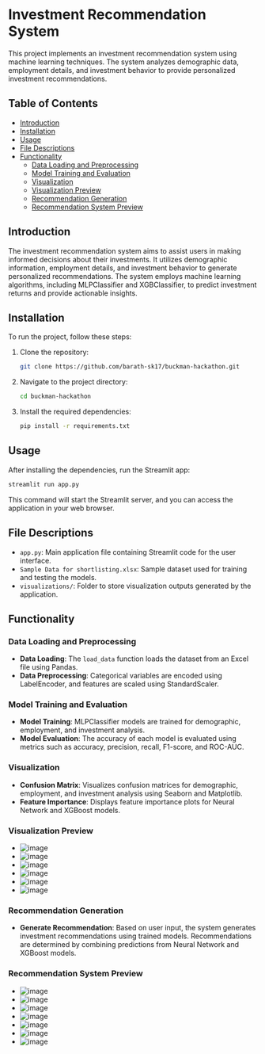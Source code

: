 # Investment Recommendation System

This project implements an investment recommendation system using machine learning techniques. The system analyzes demographic data, employment details, and investment behavior to provide personalized investment recommendations.

## Table of Contents

- [Introduction](#introduction)
- [Installation](#installation)
- [Usage](#usage)
- [File Descriptions](#file-descriptions)
- [Functionality](#functionality)
  - [Data Loading and Preprocessing](#data-loading-and-preprocessing)
  - [Model Training and Evaluation](#model-training-and-evaluation)
  - [Visualization](#visualization)
  - [Visualization Preview](#visualization-preview)
  - [Recommendation Generation](#recommendation-generation)
  - [Recommendation System Preview](#recommendation-system-preview)

## Introduction

The investment recommendation system aims to assist users in making informed decisions about their investments. It utilizes demographic information, employment details, and investment behavior to generate personalized recommendations. The system employs machine learning algorithms, including MLPClassifier and XGBClassifier, to predict investment returns and provide actionable insights.

## Installation

To run the project, follow these steps:

1. Clone the repository:

   ```bash
   git clone https://github.com/barath-sk17/buckman-hackathon.git
   ```

2. Navigate to the project directory:

   ```bash
   cd buckman-hackathon
   ```

3. Install the required dependencies:

   ```bash
   pip install -r requirements.txt
   ```

## Usage

After installing the dependencies, run the Streamlit app:

```bash
streamlit run app.py
```

This command will start the Streamlit server, and you can access the application in your web browser.

## File Descriptions

- `app.py`: Main application file containing Streamlit code for the user interface.
- `Sample Data for shortlisting.xlsx`: Sample dataset used for training and testing the models.
- `visualizations/`: Folder to store visualization outputs generated by the application.

## Functionality

### Data Loading and Preprocessing

- **Data Loading**: The `load_data` function loads the dataset from an Excel file using Pandas.
- **Data Preprocessing**: Categorical variables are encoded using LabelEncoder, and features are scaled using StandardScaler.

### Model Training and Evaluation

- **Model Training**: MLPClassifier models are trained for demographic, employment, and investment analysis.
- **Model Evaluation**: The accuracy of each model is evaluated using metrics such as accuracy, precision, recall, F1-score, and ROC-AUC.

### Visualization

- **Confusion Matrix**: Visualizes confusion matrices for demographic, employment, and investment analysis using Seaborn and Matplotlib.
- **Feature Importance**: Displays feature importance plots for Neural Network and XGBoost models.



### Visualization Preview
- ![image](https://github.com/barath-sk17/buckman-hackathon/assets/127032804/ad1f1c8e-bd4c-450b-80f3-3793a1a1a7c2)
- ![image](https://github.com/barath-sk17/buckman-hackathon/assets/127032804/d19da423-9ce4-48f1-a7bd-a58860afd40a)
- ![image](https://github.com/barath-sk17/buckman-hackathon/assets/127032804/ccfa22c2-9f49-47a0-9cdf-1c934ee715a5)
- ![image](https://github.com/barath-sk17/buckman-hackathon/assets/127032804/c22ba960-4117-4446-822d-35db56dc24e5)
- ![image](https://github.com/barath-sk17/buckman-hackathon/assets/127032804/3b30929d-a0ce-4eed-a33e-5127116cbfa6)
- ![image](https://github.com/barath-sk17/buckman-hackathon/assets/127032804/1dbac0d3-1aae-4710-9ba5-951155404f7e)



### Recommendation Generation

- **Generate Recommendation**: Based on user input, the system generates investment recommendations using trained models. Recommendations are determined by combining predictions from Neural Network and XGBoost models.




### Recommendation System Preview
- ![image](https://github.com/barath-sk17/buckman-hackathon/assets/127032804/5b411e03-83f9-4ae2-9aa1-bdafc8dab435)
- ![image](https://github.com/barath-sk17/buckman-hackathon/assets/127032804/3e4ee1a4-0a11-42a9-931a-ef89f6990f31)
- ![image](https://github.com/barath-sk17/buckman-hackathon/assets/127032804/63eb6f9f-07c8-4fc2-9254-000d440df51f)
- ![image](https://github.com/barath-sk17/buckman-hackathon/assets/127032804/417e7c1f-d738-4ac4-a869-b14503486a9c)
- ![image](https://github.com/barath-sk17/buckman-hackathon/assets/127032804/fd6011bd-31f4-476a-9a64-260387133dba)
- ![image](https://github.com/barath-sk17/buckman-hackathon/assets/127032804/8ef54715-e701-4e58-8007-736a193a3b0f)
- ![image](https://github.com/barath-sk17/buckman-hackathon/assets/127032804/6c089862-421c-4f19-a0c9-60608edabb54)

